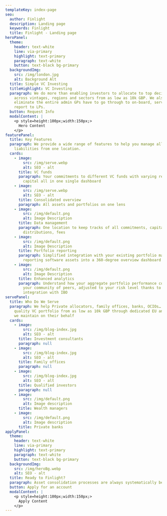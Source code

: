 ```yaml
---
templateKey: index-page
seo:
  author: Finlight
  description: Landing page
  keywords: Finlight
  title: Finlight - Landing page
heroPanel:
  theme:
    header: text-white
    line: via-primary
    highlight: text-primary
    paragraph: text-white
    button: text-black bg-primary
  backgroundImg:
    src: /img/london.jpg
    alt: Background Alt
  title: Simple VC Investing
  titleHighlight: VC Investing
  paragraph: We do more than enabling investors to allocate to top decile VCs
    across vintages, regions and sectors from as low as 10k GBP. We also
    eliminate the entire admin GPs have to go through to on-board, serve and
    report to LPs.
  button: Request Info
  modalContent: |
    <p style=height:100px;width:150px;>
      Hero Content
    </p>
featurePanel:
  title: Key Features
  paragraph: We provide a wide range of features to help you manage all assets and
    liabilities from one location.
  cards:
    - image:
        src: /img/serve.webp
        alt: SEO - alt
      title: VC funds
      paragraph: Your commitments to different VC funds with varying records of
        capital all in one single dashboard
    - image:
        src: /img/serve.webp
        alt: SEO - alt
      title: Consolidated overview
      paragraph: All assets and portfolios on one lens
    - image:
        src: /img/default.png
        alt: Image Description
      title: Data management
      paragraph: One location to keep tracks of all commitments, capital calls,
        distributions, fees
    - image:
        src: /img/default.png
        alt: Image Description
      title: Portfolio reporting
      paragraph: Simplified integration with your existing portfolio management and
        reporting software assets into a 360-degree overview dashboard
    - image:
        src: /img/default.png
        alt: Image Description
      title: Enhanced analytics
      paragraph: Understand how your aggregate portfolio performance compares against
        your community of peers, adjusted to your risk level thanks to our
        integration with IBO
servePanel:
  title: Who Do We Serve
  paragraph: We help Private allocators, family offices, banks, OCIOs… build high
    quality VC portfolio from as low as 10k GBP through dedicated EU and UK SPV
    we maintain on their behalf
  cards:
    - image:
        src: /img/blog-index.jpg
        alt: SEO - alt
      title: Investment consultants
      paragraph: null
    - image:
        src: /img/blog-index.jpg
        alt: SEO - alt
      title: Family offices
      paragraph: null
    - image:
        src: /img/blog-index.jpg
        alt: SEO - alt
      title: Qualified investors
      paragraph: null
    - image:
        src: /img/default.png
        alt: Image description
      title: Wealth managers
    - image:
        src: /img/default.png
        alt: Image description
      title: Private banks
applyPanel:
  theme:
    header: text-white
    line: via-primary
    highlight: text-primary
    paragraph: text-white
    button: text-black bg-primary
  backgroundImg:
    src: /img/heroBg.webp
    alt: SEO - alt
  title: Ready to Finlight?
  paragraph: Asset consolidation processes are always systematically better with Finlight.
  button: Apply for an account
  modalContent: |
    <p style=height:100px;width:150px;>
      Apply Content
    </p>
---
```

